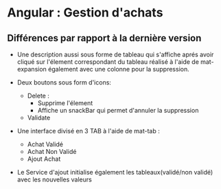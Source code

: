 # Angular : Gestion d'achats


## Différences  par rapport à la dernière version 

-  Une description aussi sous forme de tableau qui s'affiche aprés avoir cliqué sur l'élement correspondant du tableau réalisé à l'aide de mat-expansion également avec une colonne pour la suppression.

- Deux boutons sous form d'icons:
	- Delete : 
		- Supprime l'élement
		- Affiche un snackBar qui permet d'annuler la suppression
	- Validate

- Une interface divisé en 3 TAB à l'aide de mat-tab : 
	- Achat Validé
	- Achat Non Validé
	- Ajout Achat 

- Le Service d'ajout initialise également les tableaux(validé/non validé) avec les nouvelles valeurs

